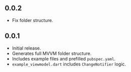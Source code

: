## 0.0.2

- Fix folder structure.

## 0.0.1

- Initial release.
- Generates full MVVM folder structure.
- Includes example files and prefilled `pubspec.yaml`.
- `example_viewmodel.dart` includes `ChangeNotifier` logic.
